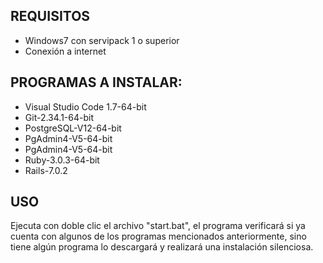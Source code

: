 ## REQUISITOS

- Windows7 con servipack 1 o superior
- Conexión a internet

## PROGRAMAS A INSTALAR:

- Visual Studio Code 1.7-64-bit
- Git-2.34.1-64-bit
- PostgreSQL-V12-64-bit
- PgAdmin4-V5-64-bit
- PgAdmin4-V5-64-bit
- Ruby-3.0.3-64-bit
- Rails-7.0.2

## USO

Ejecuta con doble clic el archivo "start.bat", el programa verificará si ya cuenta con algunos de los programas
mencionados anteriormente, sino tiene algún programa lo descargará y realizará una instalación silenciosa.

